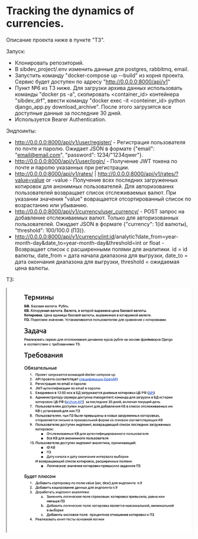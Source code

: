 # Tracking the dynamics of currencies.
Описание проекта ниже в пункте "ТЗ".

Запуск:
- Клонировать репозиторий.
- В sibdev_project/.env изменить данные для postgres, rabbitmq, email.
- Запустить команду "docker-compose up --build" из корня проекта. Сервис будет доступен по адресу "http://0.0.0.0:8000/api/v1"
- Пункт №6 из ТЗ ниже. Для загрузки архива данных использовать команды "docker ps -a", скопировать <container_id> контейнера "sibdev_drf", ввести команду "docker exec -it <conteiner_id> python django_app.py download_archive". После этого загрузятся все доступные данные за последние 30 дней.
- Используется Bearer Authentication.

Эндпоинты:
- http://0.0.0.0:8000/api/v1/user/register/ - Регистрация пользователя по почте и паролю. Ожидает JSON в формате {"email": "email@email.com", "password": 1234/"1234qwer"}.
- http://0.0.0.0:8000/api/v1/user/login/ - Получение JWT токена по почте и паролю указанных при регистрации.
- http://0.0.0.0:8000/api/v1/rates/ | http://0.0.0.0:8000/api/v1/rates/?value=value or -value - Получение всех последних загруженных котировок для анонимных пользователей. Для авторизованнх пользователей возвращает список отслеживаемых валют. При указании значения "value" вовращается отсортированный список по возрастанию или убыванию.
- http://0.0.0.0:8000/api/v1/currency/user_currency/ - POST запрос на добавление отслеживаемых валют. Только для авторизованных пользователей. Ожидает JSON в формате {"currency": 1(id валюты), "threshold": 100/100.0 (ПЗ)}.
- http://0.0.0.0:8000/api/v1/currency/<int:id>/analytic?date_from=year-month-day&date_to=year-month-day&threshold=int or float - Возвращает список с расширенными полями для аналитики. id = id валюты, date_from = дата начала диапазона для выгрузки, date_to = дата окончания диапазона для выгрузки, threshold = ожидаемая цена валюты.


ТЗ:

![ALT TEXT](https://github.com/mrPechen/test_task_sibdev/blob/main/tz.png)
